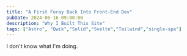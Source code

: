 ```yaml
---
title: "A First Foray Back Into Front-End Dev"
pubDate: 2024-06-16 09:00:00
description: "Why I Built This Site"
tags: ["Astro", "Qwik","Solid","Svelte","Tailwind","single-spa"]
---
```

I don't know what I'm doing.
